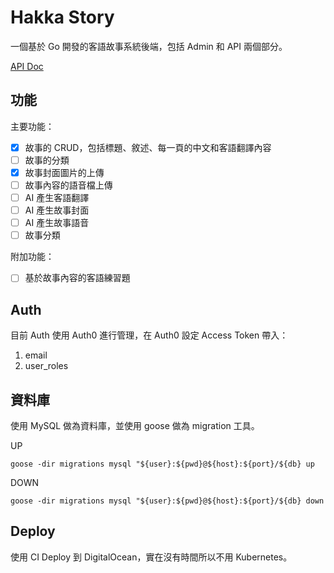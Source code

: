 # Hakka Story

一個基於 Go 開發的客語故事系統後端，包括 Admin 和 API 兩個部分。

[API Doc](http://174.138.28.65:8080/swagger/index.html)

## 功能

主要功能：
- [X] 故事的 CRUD，包括標題、敘述、每一頁的中文和客語翻譯內容
- [ ] 故事的分類
- [X] 故事封面圖片的上傳
- [ ] 故事內容的語音檔上傳
- [ ] AI 產生客語翻譯
- [ ] AI 產生故事封面
- [ ] AI 產生故事語音
- [ ] 故事分類

附加功能：
- [ ] 基於故事內容的客語練習題

## Auth

目前 Auth 使用 Auth0 進行管理，在 Auth0 設定 Access Token 帶入：
1. email
2. user_roles

## 資料庫

使用 MySQL 做為資料庫，並使用 goose 做為 migration 工具。

UP
```shell
goose -dir migrations mysql "${user}:${pwd}@${host}:${port}/${db} up
```

DOWN
```shell
goose -dir migrations mysql "${user}:${pwd}@${host}:${port}/${db} down
```

## Deploy

使用 CI Deploy 到 DigitalOcean，實在沒有時間所以不用 Kubernetes。

